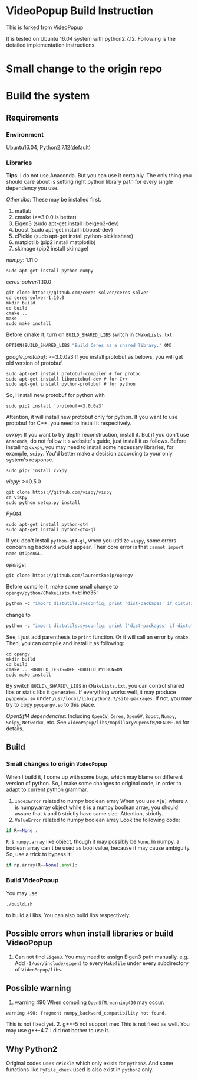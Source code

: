 # VideoPopup Build Instruction
This is forked from [VideoPopup][0]

[0]: https://github.com/cvfish/VideoPopup "VideoPopup" 

It is tested on Ubuntu 16.04 system with python2.7.12. Following is the detailed implementation instructions. 

# Small change to the origin repo

# Build the system 

## Requirements 

### Environment 
Ubuntu16.04, Python2.7.12(default)

### Libraries 
**Tips**: I do not use Anaconda. But you can use it certainly. The only thing you should care about is setting right python library path for every single dependency you use. 

*Other libs*: 
These may be installed first. 
1. matlab
2. cmake (>=3.0.0 is better) 
3. Eigen3 (sudo apt-get install libeigen3-dev)
4. boost (sudo apt-get install libboost-dev)
5. cPickle (sudo apt-get install python-pickleshare)
6. matplotlib (pip2 install matplotlib)
7. skimage (pip2 install skimage)

*numpy*: 1.11.0
```shell
sudo apt-get install python-numpy
```

*ceres-solver*:1.10.0
```shell
git clone https://github.com/ceres-solver/ceres-solver
cd ceres-solver-1.10.0
mkdir build 
cd build 
cmake ..
make 
sudo make install 
```
Before cmake it, turn on `BUILD_SHARED_LIBS` switch in `CMakeLists.txt`: 
```Makefile
OPTION(BUILD_SHARED_LIBS "Build Ceres as a shared library." ON)
```

*google.protobuf*: >=3.0.0a3
If you install protobuf as belows, you will get old version of protobuf. 
```shell
sudo apt-get install protobuf-compiler # for protoc 
sudo apt-get install libprotobuf-dev # for C++
sudo apt-get install python-protobuf # for python
```
So, I install new protobuf for python with
```shell
sudo pip2 install 'protobuf>=3.0.0a3'
```
Attention, it will install new protobuf only for python. If you want to use protobuf for C++, you need to install it respectively. 

*cvxpy*: 
If you want to try depth reconstruction, install it. But if you don't use `Anaconda`, do not follow it's website's guide, just install it as follows. Before installing `cvxpy`, you may need to install some necessary libraries, for example, `scipy`. You'd better make a decision according to your only system's response.
```shell
sudo pip2 install cvxpy
```

*vispy*: >=0.5.0
```shell
git clone https://github.com/vispy/vispy
cd vispy 
sudo python setup.py install 
``` 

*PyQt4*: 
```shell
sudo apt-get install python-qt4
sudo apt-get install python-qt4-gl
```
If you don't install `python-qt4-gl`, when you utitlize `vispy`, some errors concerning backend would appear. Their core error is that `cannot import name QtOpenGL`. 

*opengv*:
```shell
git clone https://github.com/laurentkneip/opengv
```
Before compile it, make some small change to `opengv/python/CMakeLists.txt`:line35: 
```Makefile
python -c "import distutils.sysconfig; print 'dist-packages' if distutils.sysconfig.get_python_lib().endswith('dist-packages') else 'site-packages'"
```
change to 
```Makefile
python -c "import distutils.sysconfig; print ('dist-packages' if distutils.sysconfig.get_pyth on_lib().endswith('dist-packages') else 'site-packages')"
```
See, I just add parenthesis to `print` function. Or it will call an error by `cmake`. 
Then, you can compile and install it as following: 
```shell
cd opengv
mkdir build 
cd build 
cmake .. -DBUILD_TESTS=OFF -DBUILD_PYTHON=ON
sudo make install 
```
By switch `BUILD\_SHARED\_LIBS` in `CMakeLists.txt`, you can control shared libs or static libs it generates. If everything works well, it may produce `pyopengv.so` under `/usr/local/lib/python2.7/site-packages`. If not, you may try to copy `pyopengv.so` to this place. 

*OpenSfM dependencies*:
Including `OpenCV`, `Ceres`, `OpenGV`, `Boost`, `Numpy`, `Scipy`, `Networkx`, etc.
See `VideoPopup/libs/mapillary/OpenSfM/README.md` for details. 

## Build

### Small changes to origin `VideoPopup`
When I build it, I come up with some bugs, which may blame on different version of python. So, I make some changes to original code, in order to adapt to current python grammar. 
1. `IndexError` related to numpy boolean array
When you use `A[B]` where `A` is numpy.array object while `B` is a numpy boolean array, you should assure that `A` and `B` strictly have same size. Attention, strictly. 
2. `ValueError` related to numpy boolean array
Look the following code: 
```Python 
if R==None :
```
`R` is `numpy.array` like object, though it may possibly be `None`. In numpy, a boolean array can't be used as bool value, because it may cause ambiguity. So, use a trick to bypass it: 
```Python
if np.array(R==None).any():
```

### Build VideoPopup 
You may use 
```shell
./build.sh
```
to build all libs. You can also build libs respectively. 

## Possible errors when install libraries or build VideoPopup
1. Can not find `Eigen3`. You may need to assign Eigen3 path manually. e.g. Add `-I/usr/include/eigen3` to every `Makefile` under every subdirectory of `VideoPopup/libs`. 

## Possible warning 
1. warning 490
When compiling `OpenSfM`, `warning490` may occur: 
```shell
warning 490: fragment numpy_backward_compatibility not found. 
```
This is not fixed yet. 
2. g++-5 not support mex
This is not fixed as well. You may use g++-4.7. I did not bother to use it. 

## Why Python2
Original codes uses `cPickle` which only exists for `python2`. And some functions like `PyFile_check` used is also exist in `python2` only. 

